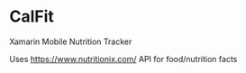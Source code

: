 # CalFit
Xamarin Mobile Nutrition Tracker

Uses https://www.nutritionix.com/ API for food/nutrition facts
